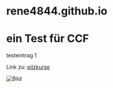 # rene4844.github.io
# ein Test für CCF 

testeintrag 1

Link zu: [pilzkurse](https://www.pilzkurse-thurgau.ch)

![Bild](/images/Geocache.jpg)



